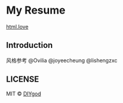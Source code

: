 # My Resume

[html.love](http://html.love)

## Introduction

风格参考 @Ovilia @joyeecheung @lishengzxc


## LICENSE

MIT © [DIYgod](http://github.com/DIYgod)
